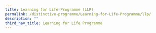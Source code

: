 ```yaml
---
title: Learning for Life Programme (LLP)
permalink: /distinctive-programme/Learning-for-Life-Programme/llp/
description: ""
third_nav_title: Learning for Life Programme
---
```

